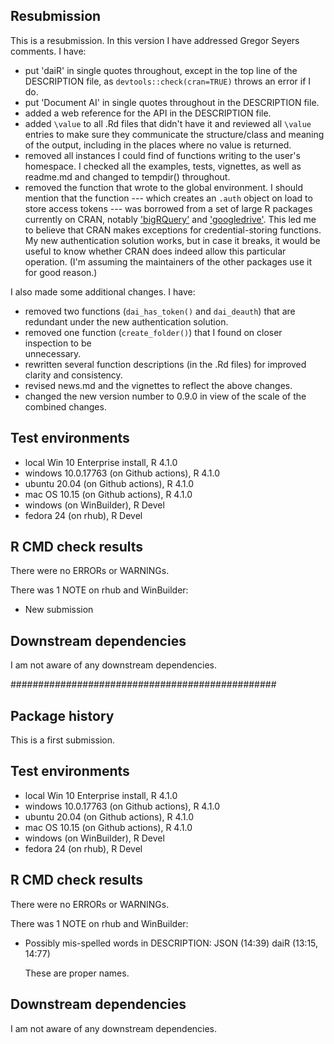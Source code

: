 ## Resubmission

This is a resubmission. In this version I have addressed Gregor Seyers comments. I have:

* put 'daiR' in single quotes throughout, except in the top line of the DESCRIPTION
file, as `devtools::check(cran=TRUE)` throws an error if I do. 
* put 'Document AI' in single quotes throughout in the DESCRIPTION file.
* added a web reference for the API in the DESCRIPTION file.
* added `\value` to all .Rd files that didn't have it and reviewed all `\value`
entries to make sure they communicate the structure/class and meaning of the output,
including in the places where no value is returned. 
* removed all instances I could find of functions writing to the user's homespace. 
I checked all the examples, tests, vignettes, as well as readme.md and changed to tempdir()
throughout.
* removed the function that wrote to the global environment. I should mention that 
the function --- which creates an `.auth` object on load to store access tokens --- 
was borrowed from a set of large R packages currently on CRAN, notably 
['bigRQuery'](https://github.com/r-dbi/bigrquery/blob/main/R/zzz.R) and 
['googledrive'](https://github.com/tidyverse/googledrive/blob/master/R/zzz.R).
This led me to believe that CRAN makes exceptions for credential-storing functions.
My new authentication solution works, but in case it breaks, it would be useful to know 
whether CRAN does indeed allow this particular operation. (I'm assuming the
maintainers of the other packages use it for good reason.)

I also made some additional changes. I have:

* removed two functions (`dai_has_token()` and `dai_deauth`) that are redundant under 
the new authentication solution.
* removed one function (`create_folder()`) that I found on closer inspection to be  
unnecessary.
* rewritten several function descriptions (in the .Rd files) for improved clarity 
and consistency.
* revised news.md and the vignettes to reflect the above changes. 
* changed the new version number to 0.9.0 in view of the scale of the combined changes.  

## Test environments
* local Win 10 Enterprise install, R 4.1.0
* windows 10.0.17763 (on Github actions), R 4.1.0
* ubuntu 20.04 (on Github actions), R 4.1.0
* mac OS 10.15 (on Github actions), R 4.1.0
* windows (on WinBuilder), R Devel
* fedora 24 (on rhub), R Devel

## R CMD check results
There were no ERRORs or WARNINGs.

There was 1 NOTE on rhub and WinBuilder:

* New submission 

## Downstream dependencies
I am not aware of any downstream dependencies.

################################################

## Package history 
This is a first submission.

## Test environments
* local Win 10 Enterprise install, R 4.1.0
* windows 10.0.17763 (on Github actions), R 4.1.0
* ubuntu 20.04 (on Github actions), R 4.1.0
* mac OS 10.15 (on Github actions), R 4.1.0
* windows (on WinBuilder), R Devel
* fedora 24 (on rhub), R Devel

## R CMD check results
There were no ERRORs or WARNINGs.

There was 1 NOTE on rhub and WinBuilder:

* Possibly mis-spelled words in DESCRIPTION:
  JSON (14:39)
  daiR (13:15, 14:77)
  
  These are proper names. 

## Downstream dependencies
I am not aware of any downstream dependencies.
